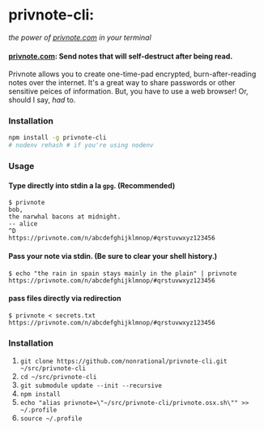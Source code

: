# **privnote-cli**:
_the power of [privnote.com](https://privnote.com) in your terminal_

#### [privnote.com](https://privnote.com): Send notes that will self-destruct after being read.

Privnote allows you to create one-time-pad encrypted, burn-after-reading notes over the internet. It's a great way to share passwords or other sensitive peices of information. But, you have to use a web browser! Or, should I say, _had_ to.

### Installation

```bash
npm install -g privnote-cli
# nodenv rehash # if you're using nodenv
```

### Usage

#### Type directly into stdin a la `gpg`. (Recommended)

```
$ privnote
bob,
the narwhal bacons at midnight.
-- alice
^D
https://privnote.com/n/abcdefghijklmnop/#qrstuvwxyz123456
```

#### Pass your note via stdin. (Be sure to clear your shell history.)

```
$ echo "the rain in spain stays mainly in the plain" | privnote
https://privnote.com/n/abcdefghijklmnop/#qrstuvwxyz123456

```

#### pass files directly via redirection

```
$ privnote < secrets.txt
https://privnote.com/n/abcdefghijklmnop/#qrstuvwxyz123456
```

### Installation

1. `git clone https://github.com/nonrational/privnote-cli.git ~/src/privnote-cli`
2. `cd ~/src/privnote-cli`
3. `git submodule update --init --recursive`
4. `npm install`
5. `echo "alias privnote=\"~/src/privnote-cli/privnote.osx.sh\"" >> ~/.profile`
6. `source ~/.profile`
